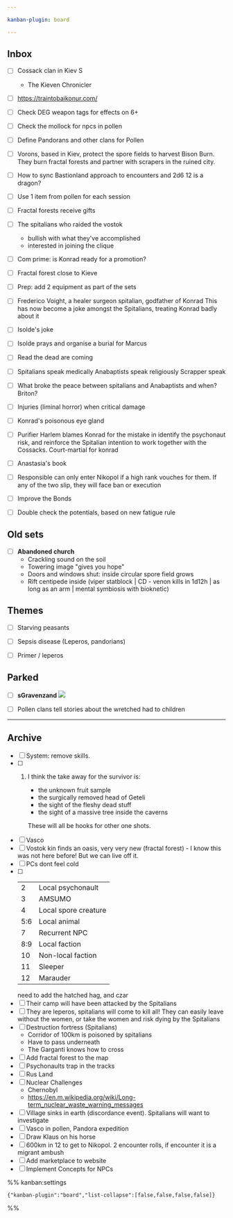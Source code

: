 ```yaml
---

kanban-plugin: board

---
```


## Inbox

- [ ] Cossack clan in Kiev S
	- The Kieven Chronicler
- [ ] https://traintobaikonur.com/
- [ ] Check DEG weapon tags for effects on 6+
- [ ] Check the mollock for npcs in pollen
- [ ] Define Pandorans and other clans for Pollen
- [ ] Vorons, based in Kiev, protect the spore fields to harvest Bison Burn. They burn fractal forests and partner with scrapers in the ruined city.
- [ ] How to sync Bastionland approach to encounters and 2d6 12 is a dragon?
- [ ] Use 1 item from pollen for each session
- [ ] Fractal forests receive gifts
- [ ] The spitalians who raided the vostok
	- bullish with what they've accomplished
	- interested in joining the clique
- [ ] Com prime: is Konrad ready for a promotion?
- [ ] Fractal forest close to Kieve
- [ ] Prep: add 2 equipment as part of the sets
- [ ] Frederico Voight, a healer surgeon spitalian, godfather of Konrad
	This has now become a joke amongst the Spitalians, treating Konrad badly about it
- [ ] Isolde's joke
- [ ] Isolde prays and organise a burial for Marcus
- [ ] Read the dead are coming
- [ ] Spitalians speak medically
	Anabaptists speak religiously 
	Scrapper speak
- [ ] What broke the peace between spitalians and Anabaptists and when? Briton?
- [ ] Injuries (liminal horror) when critical damage
- [ ] Konrad's poisonous eye gland
- [ ] Purifier Harlem blames Konrad for the mistake in identify the psychonaut risk, and reinforce the Spitalian intention to work together with the Cossacks. Court-martial for konrad
- [ ] Anastasia's book
- [ ] Responsible can only enter Nikopol if a high rank vouches for them. If any of the two slip, they will face ban or execution
- [ ] Improve the Bonds
- [ ] Double check the potentials, based on new fatigue rule


## Old sets

- [ ] **Abandoned church**
	- Crackling sound on the soil
	- Towering image "gives you hope"
	- Doors and windows shut: inside circular spore field grows
	- Rift centipede inside (viper statblock | CD - venon kills in 1d12h | as long as an arm | mental symbiosis with bioknetic)


## Themes

- [ ] Starving peasants
- [ ] Sepsis disease (Leperos, pandorians)
- [ ] Primer / leperos


## Parked

- [ ] **sGravenzand**
	![](https://i.imgur.com/JwqFke9.png)
- [ ] Pollen clans tell stories about the wretched had to children


***

## Archive

- [ ] System: remove skills.
- [ ] 1. I think the take away for the survivor is:
	    
	    - the unknown fruit sample
	    - the surgically removed head of Geteli
	    - the sight of the fleshy dead stuff
	    - the sight of a massive tree inside the caverns
	    
	    These will all be hooks for other one shots.
- [ ] Vasco
- [ ] Vostok kin finds an oasis, very very new (fractal forest) - I know this was not here before! But we can live off it.
- [ ] PCs dont feel cold
- [ ] |     |                      |
	| --- | -------------------- |
	| 2   | Local psychonault    |
	| 3   | AMSUMO               |
	| 4   | Local spore creature |
	| 5:6 | Local animal         |
	| 7   | Recurrent NPC        |
	| 8:9 | Local faction        |
	| 10  | Non-local faction    |
	| 11  | Sleeper              |
	| 12  | Marauder             |
	need to add the hatched hag, and czar
- [ ] Their camp will have been attacked by the Spitalians
- [ ] They are leperos, spitalians will come to kill all! They can easily leave without the women, or take the women and risk dying by the Spitalians
- [ ] Destruction fortress (Spitalians)
	- Corridor of 100km is poisoned by spitalians
	- Have to pass underneath
	- The Garganti knows how to cross
- [ ] Add fractal forest to the map
- [ ] Psychonaults trap in the tracks
- [ ] Rus Land
- [ ] Nuclear Challenges
	- Chernobyl
	- https://en.m.wikipedia.org/wiki/Long-term_nuclear_waste_warning_messages
- [ ] Village sinks in earth (discordance event). Spitalians will want to investigate
- [ ] Vasco in pollen, Pandora expedition
- [ ] Draw Klaus on his horse
- [ ] 600km in 12 to get to Nikopol. 2 encounter rolls, if encounter it is a migrant ambush
- [ ] Add marketplace to website
- [ ] Implement Concepts for NPCs

%% kanban:settings
```
{"kanban-plugin":"board","list-collapse":[false,false,false,false]}
```
%%